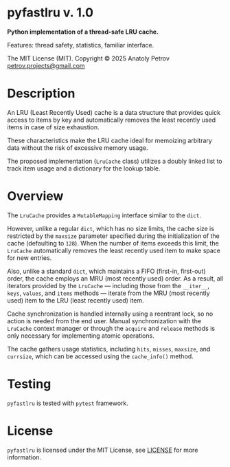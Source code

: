 # pyfastlru v. 1.0

**Python implementation of a thread-safe LRU cache.**

Features: thread safety, statistics, familiar interface.

The MIT License (MIT). Copyright © 2025 Anatoly Petrov <petrov.projects@gmail.com>

# Description

An LRU (Least Recently Used) cache is a data structure that provides quick access 
to items by key and automatically removes the least recently used items in case of 
size exhaustion.

These characteristics make the LRU cache ideal for memoizing arbitrary data 
without the risk of excessive memory usage. 

The proposed implementation (`LruCache` class) utilizes a doubly linked list 
to track item usage and a dictionary for the lookup table.

# Overview

The `LruCache` provides a `MutableMapping` interface similar to the `dict`.

However, unlike a regular `dict`, which has no size limits, the cache size 
is restricted by the `maxsize` parameter specified during the initialization 
of the cache (defaulting to `128`). When the number of items exceeds this limit, 
the `LruCache` automatically removes the least recently used item to make space 
for new entries.

Also, unlike a standard `dict`, which maintains a FIFO (first-in, first-out) order,
the cache employs an MRU (most recently used) order. As a result, all iterators
provided by the `LruCache` — including those from the `__iter__`, `keys`, `values`,
and `items` methods — iterate from the MRU (most recently used) item to the LRU 
(least recently used) item.

Cache synchronization is handled internally using a reentrant lock,
so no action is needed from the end user. Manual synchronization with the `LruCache` 
context manager or through the `acquire` and `release` methods is only necessary 
for implementing atomic operations.

The cache gathers usage statistics, including `hits`, `misses`, `maxsize`, and `currsize`,
which can be accessed using the `cache_info()` method.

# Testing

`pyfastlru` is tested with `pytest` framework.

# License

`pyfastlru` is licensed under the MIT License, see [LICENSE](LICENSE) for more information.
